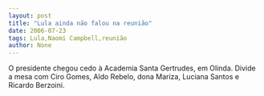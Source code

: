 ```yaml
---
layout: post
title: "Lula ainda não falou na reunião"
date: 2006-07-23
tags: Lula,Naomi Campbell,reunião
author: None
---
```

O presidente chegou cedo à Academia Santa Gertrudes, em Olinda. Divide a mesa com Ciro Gomes, Aldo Rebelo, dona Mariza, Luciana Santos e Ricardo Berzoini. 